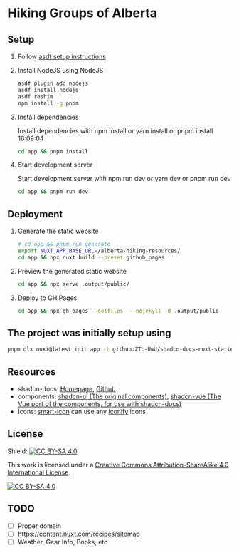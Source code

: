 # Hiking Groups of Alberta

## Setup

1. Follow [asdf setup instructions](https://asdf-vm.com/guide/getting-started.html#_3-install-asdf)
2. Install NodeJS using NodeJS

    ```bash
    asdf plugin add nodejs
    asdf install nodejs
    asdf reshim
    npm install -g pnpm
    ```
3. Install dependencies

    Install dependencies with npm install or yarn install or pnpm install                                                                                                                                                                                              16:09:04

    ```bash
    cd app && pnpm install
    ````
4. Start development server

    Start development server with npm run dev or yarn dev or pnpm run dev 

    ```bash
    cd app && pnpm run dev
    ```

## Deployment

1. Generate the static website

    ```bash
    # cd app && pnpm run generate
    export NUXT_APP_BASE_URL=/alberta-hiking-resources/
    cd app && npx nuxt build --preset github_pages
    ```
2. Preview the generated static website

    ```bash
    cd app && npx serve .output/public/
    ```
3. Deploy to GH Pages

    ```bash
    cd app && npx gh-pages --dotfiles  --nojekyll -d .output/public
    ```
## The project was initially setup using

```bash
pnpm dlx nuxi@latest init app -t github:ZTL-UwU/shadcn-docs-nuxt-starter
```


## Resources
- shadcn-docs: [Homepage](https://shadcn-docs-nuxt.vercel.app/), [Github](https://github.com/ZTL-UwU/shadcn-docs-nuxt?tab=readme-ov-file)
- components: [shadcn-ui (The original components)](https://ui.shadcn.com/), [shadcn-vue (The Vue port of the components, for use with shadcn-docs)](https://www.shadcn-vue.com/)
- Icons: [smart-icon](https://shadcn-docs-nuxt.vercel.app/components/docs/icon#smart-icon) can use any [iconify](https://iconify.design/) icons

## License

Shield: [![CC BY-SA 4.0][cc-by-sa-shield]][cc-by-sa]

This work is licensed under a
[Creative Commons Attribution-ShareAlike 4.0 International License][cc-by-sa].

[![CC BY-SA 4.0][cc-by-sa-image]][cc-by-sa]

[cc-by-sa]: http://creativecommons.org/licenses/by-sa/4.0/
[cc-by-sa-image]: https://licensebuttons.net/l/by-sa/4.0/88x31.png
[cc-by-sa-shield]: https://img.shields.io/badge/License-CC%20BY--SA%204.0-lightgrey.svg


## TODO

- [ ] Proper domain
- [ ] https://content.nuxt.com/recipes/sitemap
- [ ] Weather, Gear Info, Books, etc